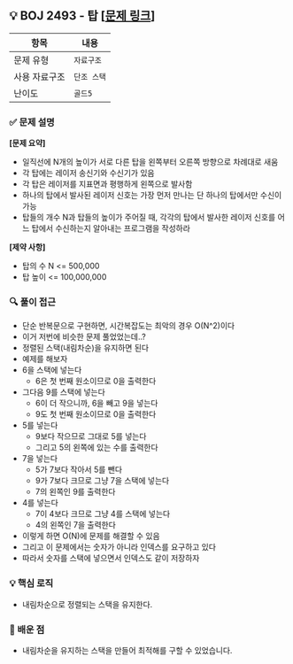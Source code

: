 ## 💡 BOJ 2493 - 탑 [[문제 링크](https://www.acmicpc.net/problem/2493)]

| 항목 | 내용 |
|------|------|
| 문제 유형 | `자료구조` |
| 사용 자료구조 | `단조 스택` |
| 난이도 | `골드5` |

### ✅ 문제 설명
**[문제 요약]**

- 일직선에 N개의 높이가 서로 다른 탑을 왼쪽부터 오른쪽 방향으로 차례대로 새움
- 각 탑에는 레이저 송신기와 수신기가 있음
- 각 탑은 레이저를 지표면과 평행하게 왼쪽으로 발사함
- 하나의 탑에서 발사된 레이저 신호는 가장 먼저 만나는 단 하나의 탑에서만 수신이 가능
- 탑들의 개수 N과 탑들의 높이가 주어질 때, 각각의 탑에서 발사한 레이저 신호를 어느 탑에서 수신하는지 알아내는 프로그램을 작성하라

**[제약 사항]**

- 탑의 수 N <= 500,000
- 탑 높이 <= 100,000,000

### 🔍 풀이 접근
- 단순 반복문으로 구현하면, 시간복잡도는 최악의 경우 O(N^2)이다
- 이거 저번에 비슷한 문제 풀었었는데..?
- 정렬된 스택(내림차순)을 유지하면 된다
- 예제를 해보자
- 6을 스택에 넣는다
   - 6은 첫 번째 원소이므로 0을 출력한다
- 그다음 9를 스택에 넣는다
    - 6이 더 작으니까, 6을 빼고 9을 넣는다
   - 9도 첫 번째 원소이므로 0을 출력한다
- 5를 넣는다
    - 9보다 작으므로 그대로 5를 넣는다
    - 그리고 5의 왼쪽에 있는 수를 출력한다
- 7을 넣는다
    - 5가 7보다 작아서 5를 뺀다
    - 9가 7보다 크므로 그냥 7을 스택에 넣는다
    - 7의 왼쪽인 9를 출력한다
- 4를 넣는다
    - 7이 4보다 크므로 그냥 4를 스택에 넣는다
    - 4의 왼쪽인 7을 출력한다
- 이렇게 하면 O(N)에 문제를 해결할 수 있음
- 그리고 이 문제에서는 숫자가 아니라 인덱스를 요구하고 있다
- 따라서 숫자를 스택에 넣으면서 인덱스도 같이 저장하자

### 💡 핵심 로직
- 내림차순으로 정렬되는 스택을 유지한다.

### 📌 배운 점
- 내림차순을 유지하는 스택을 만들어 최적해를 구할 수 있었습니다.
